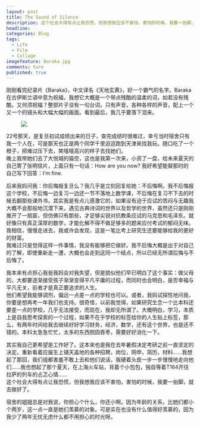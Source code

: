 ```yaml
---
layout: post  
title: The Sound of Silence  
description: 这个社会大得有点让我恐慌，但我想我应该不害怕，害怕的时候，我要一抬脚，就去做好了。     
headline: 
categories: Blog  
tags: 
  - Life 
  - Film 
  - Collage  
imagefeature: Baraka.jpg  
comments: ture  
published: true  
---
```


刚刚看完纪录片《Baraka》，中文译名《天地玄黄》，好一个霸气的名字。Baraka在古伊斯兰语中意为祝福，我想它大概是一个带点残酷的温柔的词，如若没有残酷，又何须祝福？整部片子没有一句台词，只有声音，各种各样的声音，配上一个又一个的镜头和大幅大幅的画面。看到最后，我几乎要落下泪来。  

<figure>
<a href="{{ site.url }}/images/Baraka.jpg"><img src="{{ site.url }}/images/Baraka.jpg"></a>
</figure>


22号那天，是复旦初试成绩出来的日子，查完成绩时很难过，幸亏当时宿舍只有我一个人在，可是那天也正是两个同学千里迢迢跑到天津来找我玩。随口吃了一个橙子，把难过压下去，笑嘻嘻高兴的样子去找她们。  
晚上我带她们去了大悦城的猫空，这也是我第一次来，小资了一盘，给未来夏天的自己寄了张明信片，上面只有一句话：How are you now? 我好希望能替那时的自己写下回答：I‘m fine.   

后来我妈问我：你后悔报复旦么？我几乎是立刻回复给她：不后悔啊。我不后悔报这个学校，不后悔一边复习一边还一节不落地上数学课，不后悔在复习不下去的时候去翻那些课外书。其实我是有点儿感激它的，如果没有迫于应试的苦闷与无趣我大概不会那般地沉潜下来，遇见古典诗词的世界以及哲学的世界，虽然还只是刚刚推开了一扇窗，但仿佛只有那些，才足够尖锐对抗教条应试的马克思和毛泽东。就好像只有真正深厚的数学，才能化解不得不做足够多的题来应付考试的郁闷无味。我相信，慢慢走进去，我或许会发现，这是一笔比考上研究生还要能够给我的更好的财富。  
我难过只是觉得这样一件事情，我没有能够把它做好。我不后悔大概是出于对自己的了解，即使重新走一遭，大概也会走到这同一个结点，所以已经无所谓后悔与不后悔了。  

我本来有点担心我爸我妈会对我失望，但是貌似他们早已明白了这个事实：做父母的，大都要逐渐接受孩子渐渐变得平凡平庸的过程，而同时也会明白，是否幸福与平凡无关，前者才是真正要追求的人生。  
他们希望我能够调剂，偏远一点差一点的学校也可以。或者，我妈试探性地问我，你要是想再考一年我们也支持。很奇怪，以前我觉得，如果研究生念一个比本科还要差一点的学校，几乎无法接受，而现在，我却无所谓了。大概明白，学习，本质上是自我思考探索的一个过程，如果不在乎学校的标签给你的人生贴上标签，那么，有两年时间给我去继续好好学习财务，经济，数学，还有这个世界，也是还不错的。本科太急急忙忙，太多的东西囫囵吞枣，需要好好消化一下。  

其实我自己更希望是工作好了。这本来也是我在去年暑假决定考研之前一直坚定的决定。重新看着应届生上铺天盖地的各种招聘，岗位，网申，简历，材料……我想起了那回，我们组都害羞不敢上去和他们说话，我硬着头皮一步一步慢慢地走向他们……我也想起了那个夏天，在上海火车站，背着个小包包，独自等着T164开往拉萨的列车的忐忑心情……  
这个社会大得有点让我恐慌，但我想我应该不害怕，害怕的时候，我要一抬脚，就去做好了。  

宿舍的姐姐总是对我说，你担心个什么，你还小啊。因为年龄的关系，比她们都小个两岁，这一点一直是她们羡慕的对象。可是实在也没有什么值得好羡慕的，因为我少了两年无忧无虑什么都不用担心的时光呀。  
